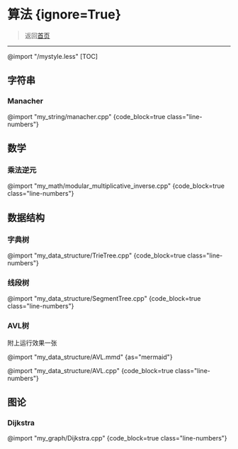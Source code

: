 # 算法 {ignore=True}
> 返回[首页](../index.html)

-----------------------------------
@import "/mystyle.less"
[TOC]
## 字符串

### Manacher

@import "my_string/manacher.cpp" {code_block=true class="line-numbers"}

## 数学

### 乘法逆元
@import "my_math/modular_multiplicative_inverse.cpp" {code_block=true class="line-numbers"}

## 数据结构

### 字典树

@import "my_data_structure/TrieTree.cpp" {code_block=true class="line-numbers"}

### 线段树

@import "my_data_structure/SegmentTree.cpp" {code_block=true class="line-numbers"}

### AVL树

附上运行效果一张

@import "my_data_structure/AVL.mmd" {as="mermaid"}

@import "my_data_structure/AVL.cpp" {code_block=true class="line-numbers"}

## 图论
### Dijkstra

@import "my_graph/Dijkstra.cpp" {code_block=true class="line-numbers"}

